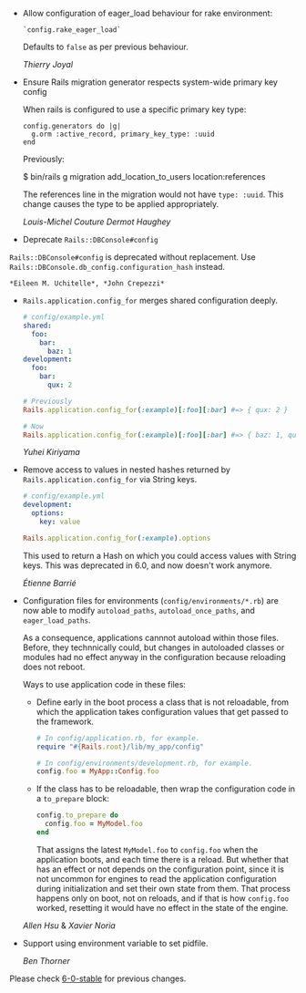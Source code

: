 *   Allow configuration of eager_load behaviour for rake environment:

        `config.rake_eager_load`

    Defaults to `false` as per previous behaviour.

    *Thierry Joyal*

*   Ensure Rails migration generator respects system-wide primary key config

    When rails is configured to use a specific primary key type:
    ```
    config.generators do |g|
      g.orm :active_record, primary_key_type: :uuid
    end
    ```

    Previously:

    $ bin/rails g migration add_location_to_users location:references

    The references line in the migration would not have `type: :uuid`.
    This change causes the type to be applied appropriately.

    *Louis-Michel Couture* *Dermot Haughey*

*  Deprecate `Rails::DBConsole#config`

  `Rails::DBConsole#config` is deprecated without replacement. Use `Rails::DBConsole.db_config.configuration_hash` instead.

    *Eileen M. Uchitelle*, *John Crepezzi*

* `Rails.application.config_for` merges shared configuration deeply.

    ```yaml
    # config/example.yml
    shared:
      foo:
        bar:
          baz: 1
    development:
      foo:
        bar:
          qux: 2
    ```

    ```ruby
    # Previously
    Rails.application.config_for(:example)[:foo][:bar] #=> { qux: 2 }

    # Now
    Rails.application.config_for(:example)[:foo][:bar] #=> { baz: 1, qux: 2 }
    ```

    *Yuhei Kiriyama*

*   Remove access to values in nested hashes returned by `Rails.application.config_for` via String keys.

    ```yaml
    # config/example.yml
    development:
      options:
        key: value
    ```

    ```ruby
    Rails.application.config_for(:example).options
    ```

    This used to return a Hash on which you could access values with String keys. This was deprecated in 6.0, and now doesn't work anymore.

    *Étienne Barrié*

*   Configuration files for environments (`config/environments/*.rb`) are
    now able to modify `autoload_paths`, `autoload_once_paths`, and
    `eager_load_paths`.

    As a consequence, applications cannnot autoload within those files. Before, they technnically could, but changes in autoloaded classes or modules had no effect anyway in the configuration because reloading does not reboot.

    Ways to use application code in these files:

    * Define early in the boot process a class that is not reloadable, from which the application takes configuration values that get passed to the framework.

        ```ruby
        # In config/application.rb, for example.
        require "#{Rails.root}/lib/my_app/config"

        # In config/environments/development.rb, for example.
        config.foo = MyApp::Config.foo
        ```

    * If the class has to be reloadable, then wrap the configuration code in a `to_prepare` block:

        ```ruby
        config.to_prepare do
          config.foo = MyModel.foo
        end
        ```

      That assigns the latest `MyModel.foo` to `config.foo` when the application boots, and each time there is a reload. But whether that has an effect or not depends on the configuration point, since it is not uncommon for engines to read the application configuration during initialization and set their own state from them. That process happens only on boot, not on reloads, and if that is how `config.foo` worked, resetting it would have no effect in the state of the engine.

    *Allen Hsu* & *Xavier Noria*

*   Support using environment variable to set pidfile.

    *Ben Thorner*


Please check [6-0-stable](https://github.com/rails/rails/blob/6-0-stable/railties/CHANGELOG.md) for previous changes.
